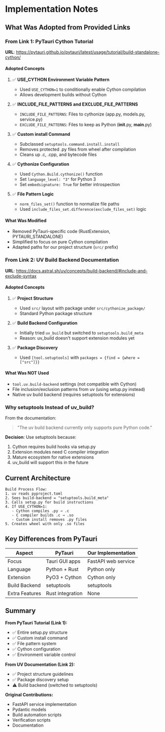 # Implementation Notes

## What Was Adopted from Provided Links

### From Link 1: PyTauri Cython Tutorial

**URL**: <https://pytauri.github.io/pytauri/latest/usage/tutorial/build-standalone-cython/>

#### Adopted Concepts

1. ✅ **USE_CYTHON Environment Variable Pattern**
   - Used `USE_CYTHON=1` to conditionally enable Cython compilation
   - Allows development builds without Cython

2. ✅ **INCLUDE_FILE_PATTERNS and EXCLUDE_FILE_PATTERNS**
   - `INCLUDE_FILE_PATTERNS`: Files to cythonize (app.py, models.py, service.py)
   - `EXCLUDE_FILE_PATTERNS`: Files to keep as Python (**init**.py, **main**.py)

3. ✅ **Custom install Command**
   - Subclassed `setuptools.command.install.install`
   - Removes protected .py files from wheel after compilation
   - Cleans up .c, .cpp, and bytecode files

4. ✅ **Cythonize Configuration**
   - Used `Cython.Build.cythonize()` function
   - Set `language_level: "3"` for Python 3
   - Set `embedsignature: True` for better introspection

5. ✅ **File Pattern Logic**
   - `norm_files_set()` function to normalize file paths
   - Used `include_files_set.difference(exclude_files_set)` logic

#### What Was Modified

- Removed PyTauri-specific code (RustExtension, PYTAURI_STANDALONE)
- Simplified to focus on pure Cython compilation
- Adapted paths for our project structure (`src/` prefix)

### From Link 2: UV Build Backend Documentation

**URL**: <https://docs.astral.sh/uv/concepts/build-backend/#include-and-exclude-syntax>

#### Adopted Concepts

1. ✅ **Project Structure**
   - Used `src/` layout with package under `src/cythonize_package/`
   - Standard Python package structure

2. ✅ **Build Backend Configuration**
   - Initially tried `uv_build` but switched to `setuptools.build_meta`
   - Reason: uv_build doesn't support extension modules yet

3. ✅ **Package Discovery**
   - Used `[tool.setuptools]` with `packages = {find = {where = ["src"]}}`

#### What Was NOT Used

- `tool.uv.build-backend` settings (not compatible with Cython)
- File inclusion/exclusion patterns from uv (using setup.py instead)
- Native uv build backend (requires setuptools for extensions)

### Why setuptools Instead of uv_build?

From the documentation:
> "The uv build backend currently only supports pure Python code."

**Decision**: Use setuptools because:

1. Cython requires build hooks via setup.py
2. Extension modules need C compiler integration
3. Mature ecosystem for native extensions
4. uv_build will support this in the future

## Current Architecture

```
Build Process Flow:
1. uv reads pyproject.toml
2. Sees build-backend = "setuptools.build_meta"
3. Calls setup.py for build instructions
4. If USE_CYTHON=1:
   - Cython compiles .py → .c
   - C compiler builds .c → .so
   - Custom install removes .py files
5. Creates wheel with only .so files
```

## Key Differences from PyTauri

| Aspect         | PyTauri          | Our Implementation  |
| -------------- | ---------------- | ------------------- |
| Focus          | Tauri GUI apps   | FastAPI web service |
| Language       | Python + Rust    | Python only         |
| Extension      | PyO3 + Cython    | Cython only         |
| Build Backend  | setuptools       | setuptools          |
| Extra Features | Rust integration | None                |

## Summary

**From PyTauri Tutorial (Link 1):**

- ✅ Entire setup.py structure
- ✅ Custom install command
- ✅ File pattern system
- ✅ Cython configuration
- ✅ Environment variable control

**From UV Documentation (Link 2):**

- ✅ Project structure guidelines
- ✅ Package discovery setup
- ⚠️ Build backend (switched to setuptools)

**Original Contributions:**

- FastAPI service implementation
- Pydantic models
- Build automation scripts
- Verification scripts
- Documentation
